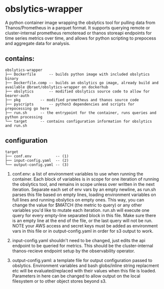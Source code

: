 # obslytics-wrapper

A python container image wrapping the obslytics tool for pulling data from Thanos/Prometheus in a parquet format. It supports querying remote or cluster-internal prometheus remoteread or thanos storeapi endpoints for time series metrics over time, and allows for python scripting to prepocess and aggregate data for analysis.

## contains:

```
obslytics-wrapper
├── Dockerfile      -- builds python image with included obslytics binary
├── Dockerfile.comp -- builds an obslytics go image, already build and available @braet/obslytics-wrapper on dockerhub
├── obslytics	    -- modified obslytics source code to allow for bearer-auth
├── pkg		    -- modified prometheus and thanos source code
├── pyscripts	    -- python3 dependencies and scripts for prepocessing go here
├── run.sh	    -- the entrypoint for the container, runs queries and python processing
└── target	    -- contains configuration information for obslytics and run.sh
```

## configuration

```
target
├── conf.env           -- (1)
├── input-config.yaml  -- (2)
└── output-config.yaml -- (3)
```

1. conf.env: a list of environment variables to use when running the container. Each block of variables is in scope for one iteration of running the obslytics tool, and remains in scope unless over written in the next iteration. Separate each set of env vars by an empty newline, as run.sh parses this file based on empty lines, loading environment variables on full lines and running obslytics on empty ones. This way, you can change the value for $MATCH (the metric to query) or any other variables you'd like to mutate each iteration. run.sh will execute one query for every empty-line separated block in this file. Make sure there is an empty line at the end of the file, or the last query will not be run. NOTE your AWS access and secret keys must be added as environment vars in this file or in output-config.yaml in order for s3 output to work.

2. input-config.yaml shouldn't need to be changed, just edits the api endpoint to be queried for metrics. This should be the cluster-internal thanos-recieve endpoint setup by the observability operator.

3. output-config.yaml: a template file for output configuration passed to obslytics. Environment variables and bash globs/inline string replacment etc will be evaluated/replaced with their values when this file is loaded. Parameters in here can be changed to allow output on the local filesystem or to other object stores beyond s3.

